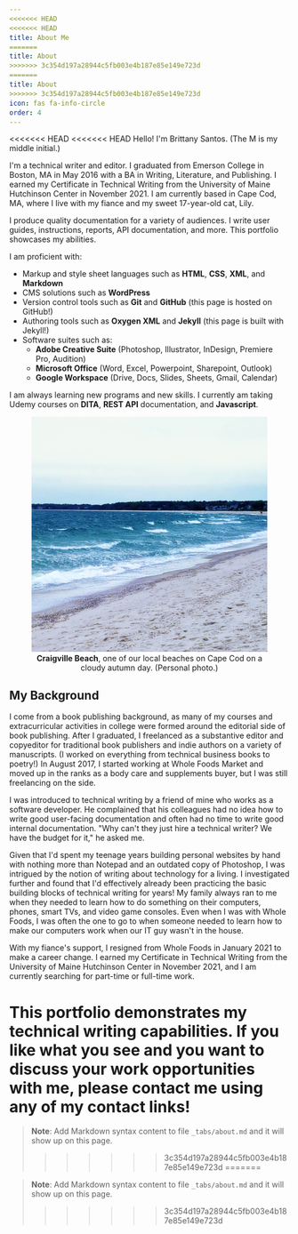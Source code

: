 ```yaml
---
<<<<<<< HEAD
<<<<<<< HEAD
title: About Me
=======
title: About
>>>>>>> 3c354d197a28944c5fb003e4b187e85e149e723d
=======
title: About
>>>>>>> 3c354d197a28944c5fb003e4b187e85e149e723d
icon: fas fa-info-circle
order: 4
---
```


<<<<<<< HEAD
<<<<<<< HEAD
Hello! I'm Brittany Santos. (The M is my middle initial.)

I'm a technical writer and editor. I graduated from Emerson College in Boston, MA in May 2016 with a BA in Writing, Literature, and Publishing. I earned my Certificate in Technical Writing from the University of Maine Hutchinson Center in November 2021. I am currently based in Cape Cod, MA, where I live with my fiance and my sweet 17-year-old cat, Lily.

I produce quality documentation for a variety of audiences. I write user guides, instructions, reports, API documentation, and more. This portfolio showcases my abilities.

I am proficient with:

* Markup and style sheet languages such as **HTML**, **CSS**, **XML**, and **Markdown**
* CMS solutions such as **WordPress**
* Version control tools such as **Git** and **GitHub** (this page is hosted on GitHub!)
* Authoring tools such as **Oxygen XML** and **Jekyll** (this page is built with Jekyll!)
* Software suites such as:
  * **Adobe Creative Suite** (Photoshop, Illustrator, InDesign, Premiere Pro, Audition)
  * **Microsoft Office** (Word, Excel, Powerpoint, Sharepoint, Outlook)
  * **Google Workspace** (Drive, Docs, Slides, Sheets, Gmail, Calendar)

I am always learning new programs and new skills. I currently am taking Udemy courses on **DITA**, **REST API** documentation, and **Javascript**.

<figure style="text-align:center;">
    <img src="/assets/img/craigville-beach.png">
    <figcaption><b>Craigville Beach</b>, one of our local beaches on Cape Cod on a cloudy autumn day. (Personal photo.)</figcaption>
</figure>

## My Background

I come from a book publishing background, as many of my courses and extracurricular activities in college were formed around the editorial side of book publishing. After I graduated, I freelanced as a substantive editor and copyeditor for traditional book publishers and indie authors on a variety of manuscripts. (I worked on everything from technical business books to poetry!) In August 2017, I started working at Whole Foods Market and moved up in the ranks as a body care and supplements buyer, but I was still freelancing on the side.

I was introduced to technical writing by a friend of mine who works as a software developer. He complained that his colleagues had no idea how to write good user-facing documentation and often had no time to write good internal documentation. "Why can't they just hire a technical writer? We have the budget for it," he asked me.

Given that I'd spent my teenage years building personal websites by hand with nothing more than Notepad and an outdated copy of Photoshop, I was intrigued by the notion of writing about technology for a living. I investigated further and found that I'd effectively already been practicing the basic building blocks of technical writing for years! My family always ran to me when they needed to learn how to do something on their computers, phones, smart TVs, and video game consoles. Even when I was with Whole Foods, I was often the one to go to when someone needed to learn how to make our computers work when our IT guy wasn't in the house.

With my fiance's support, I resigned from Whole Foods in January 2021 to make a career change. I earned my Certificate in Technical Writing from the University of Maine Hutchinson Center in November 2021, and I am currently searching for part-time or full-time work.

This portfolio demonstrates my technical writing capabilities. If you like what you see and you want to discuss your work opportunities with me, please contact me using any of my contact links!
=======

> **Note**: Add Markdown syntax content to file `_tabs/about.md` and it will show up on this page.
>>>>>>> 3c354d197a28944c5fb003e4b187e85e149e723d
=======

> **Note**: Add Markdown syntax content to file `_tabs/about.md` and it will show up on this page.
>>>>>>> 3c354d197a28944c5fb003e4b187e85e149e723d

